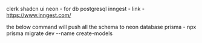 clerk
shadcn ui
neon - for db postgresql
inngest - link - https://www.inngest.com/

the below command will push all the schema to neon database
prisma - npx prisma migrate dev --name create-models
